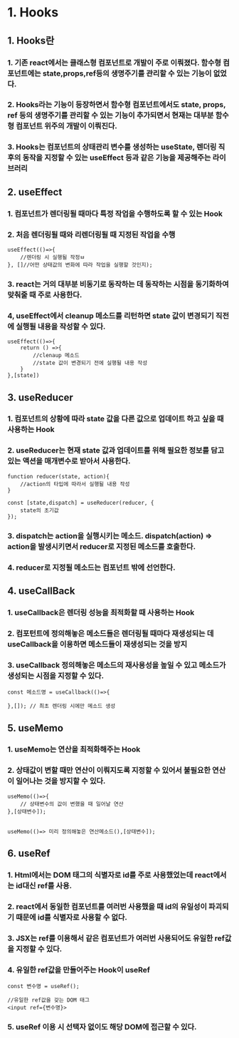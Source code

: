 # 1. Hooks

## 1. Hooks란

### 1. 기존 react에서는 클래스형 컴포넌트로 개발이 주로 이뤄졌다. 함수형 컴포넌트에는 state,props,ref등의 생명주기를 관리할 수 있는 기능이 없었다.

### 2. Hooks라는 기능이 등장하면서 함수형 컴포넌트에서도 state, props, ref 등의 생명주기를 관리할 수 있는 기능이 추가되면서 현재는 대부분 함수형 컴포넌트 위주의 개발이 이뤄진다.

### 3. Hooks는 컴포넌트의 상태관리 변수를 생성하는 useState, 렌더링 직후의 동작을 지정할 수 있는 useEffect 등과 같은 기능을 제공해주는 라이브러리

## 2. useEffect

### 1. 컴포넌트가 렌더링될 때마다 특정 작업을 수행하도록 할 수 있는 Hook

### 2. 처음 렌더링될 때와 리렌더링될 때 지정된 작업을 수행

```
useEffect(()=>{
    //렌더링 시 실행될 작정ㅂ
}, []//어떤 상태값의 변화에 따라 작업을 실행할 것인지);
```

### 3. react는 거의 대부분 비동기로 동작하는 데 동작하는 시점을 동기화하여 맞춰줄 때 주로 사용한다.
### 4, useEffect에서 cleanup 메소드를 리턴하면 state 값이 변경되기 직전에 실행될 내용을 작성할 수 있다.

```
useEffect(()=>{
    return () =>{
        //clenaup 메소드
        //state 값이 변경되기 전에 실행될 내용 작성
    }
},[state])
```

## 3. useReducer

### 1. 컴포넌트의 상황에 따라 state 값을 다른 값으로 업데이트 하고 싶을 때 사용하는 Hook

### 2. useReducer는 현재 state 값과 업데이트를 위해 필요한 정보를 담고 있는 액션을 매개변수로 받아서 사용한다.

```
function reducer(state, action){
    //action의 타입에 따라서 실행될 내용 작성
}

const [state,dispatch] = useReducer(reducer, {
    state의 초기값
});
```

### 3. dispatch는 action을 실행시키는 메소드. dispatch(action) => action을 발생시키면서 reducer로 지정된 메소드를 호출한다.

### 4. reducer로 지정될 메소드는 컴포넌트 밖에 선언한다.

## 4. useCallBack

### 1. useCallback은 렌더링 성능을 최적화할 때 사용하는 Hook

### 2. 컴포턴트에 정의해놓은 메소드들은 렌더링될 때마다 재생성되는 데 useCallback을 이용하면 메소드들이 재생성되는 것을 방지

### 3. useCallback 정의해놓은 메소드의 재사용성을 높일 수 있고 메소드가 생성되는 시점을 지정할 수 있다.

```
const 메소드명 = useCallback(()=>{

},[]); // 최초 렌더링 시에만 메소드 생성
```

## 5. useMemo

### 1. useMemo는 연산을 최적화해주는 Hook

### 2. 상태값이 변할 때만 연산이 이뤄지도록 지정할 수 있어서 불필요한 연산이 일어나는 것을 방지할 수 있다.

```
useMemo(()=>{
    // 상태변수의 값이 변했을 때 일어날 연산
},[상태변수]);


useMemo(()=> 미리 정의해놓은 연산메소드(),[상태변수]);

```

## 6. useRef
### 1. Html에서는 DOM 태그의 식별자로 id를 주로 사용했었는데 react에서는 id대신 ref를 사용.
### 2. react에서 동일한 컴포넌트를 여러번 사용했을 때 id의 유일성이 파괴되기 때문에 id를 식별자로 사용할 수 없다.
### 3. JSX는 ref를 이용해서 같은 컴포넌트가 여러번 사용되어도 유일한 ref값을 지정할 수 있다.
### 4. 유일한 ref값을 만들어주는 Hook이 useRef

```
const 변수명 = useRef();

//유일한 ref값을 갖는 DOM 태그
<input ref={변수명}>
```

### 5. useRef 이용 시 선택자 없이도 해당 DOM에 접근할 수 있다.